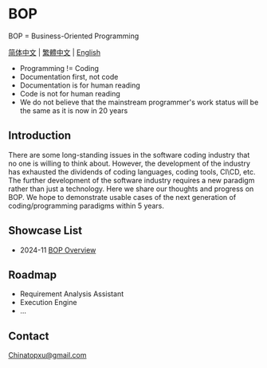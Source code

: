 # BOP

BOP = Business-Oriented Programming

[简体中文](../zh-CN/README_zh-CN.md) | [繁體中文](../zn-TW/README_zh-TW.md) | [English](../en/README_en.md)

* Programming != Coding
* Documentation first, not code
* Documentation is for human reading
* Code is not for human reading
* We do not believe that the mainstream programmer's work status will be the same as it is now in 20 years

## Introduction

There are some long-standing issues in the software coding industry that no one is willing to think about. However, the development of the industry has exhausted the dividends of coding languages, coding tools, CI\CD, etc. The further development of the software industry requires a new paradigm rather than just a technology. Here we share our thoughts and progress on BOP. We hope to demonstrate usable cases of the next generation of coding/programming paradigms within 5 years.

## Showcase List

- 2024-11 [BOP Overview](../en/202411/BOPOverview/BOPOverview.md)

## Roadmap

* Requirement Analysis Assistant
* Execution Engine
* ...

## Contact

Chinatopxu@gmail.com